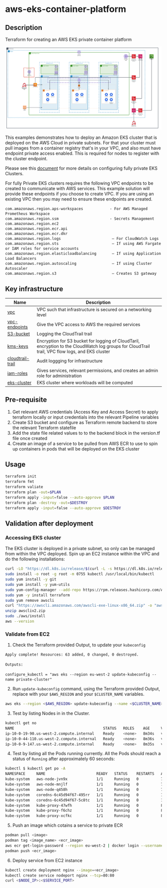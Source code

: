 # aws-eks-container-platform

## Description
Terraform for creating an AWS EKS private container platform

![Container Platform](docs/eks-container-platform.png)

This examples demonstrates how to deploy an Amazon EKS cluster that is deployed on the AWS Cloud in private subnets. For that your cluster must pull images from a container registry that's in your VPC, and also must have endpoint private access enabled. This is required for nodes to register with the cluster endpoint.

Please see this [document](https://docs.aws.amazon.com/eks/latest/userguide/private-clusters.html) for more details on configuring fully private EKS Clusters.

For fully Private EKS clusters requires the following VPC endpoints to be created to communicate with AWS services. This example solution will provide these endpoints if you choose to create VPC. If you are using an existing VPC then you may need to ensure these endpoints are created.

    com.amazonaws.region.aps-workspaces            - For AWS Managed Prometheus Workspace
    com.amazonaws.region.ssm                       - Secrets Management
    com.amazonaws.region.ec2
    com.amazonaws.region.ecr.api
    com.amazonaws.region.ecr.dkr
    com.amazonaws.region.logs                       – For CloudWatch Logs
    com.amazonaws.region.sts                        – If using AWS Fargate or IAM roles for service accounts
    com.amazonaws.region.elasticloadbalancing       – If using Application Load Balancers
    com.amazonaws.region.autoscaling                – If using Cluster Autoscaler
    com.amazonaws.region.s3                         – Creates S3 gateway

## Key infrastructure

| Name | Description |
|------|------|
| [vpc]( https://github.com/terraform-aws-modules/terraform-aws-vpc.git) | VPC such that infrastructure is secured on a networking level |
| [vpc-endpoints](https://github.com/terraform-aws-modules/terraform-aws-vpc.git) | Give the VPC access to AWS the required services  |
| [S3-bucket](https://github.com/terraform-aws-modules/terraform-aws-s3-bucket.git) | Logging the CloudTrail trail |
| [kms-keys](https://github.com/terraform-aws-modules/terraform-aws-kms.git) | Encryption for S3 bucket for logging of CloudTaril, encryption to the CloudWatch log groups for CloudTrail trail, VPC flow logs, and EKS cluster |
| [cloudtrail-trail](https://github.com/cloudposse/terraform-aws-cloudtrail.git) | Audit loggging for infrastructure |
| [iam-roles](https://registry.terraform.io/providers/hashicorp/aws/latest/docs/resources/iam_role) | Gives services, relevant permissions, and creates an admin role for administration |
| [eks-cluster](https://github.com/terraform-aws-modules/terraform-aws-eks.git) | EKS cluster where workloads will be computed |


## Pre-requisite
1. Get relevant AWS credentials (Access Key and Access Secret) to apply terraform locally or input credentials into the relevant Pipeline variables
2. Create S3 bucket and configure as Terraform remote backend to store the relevant Terraform statefile
3. Add the state file related values to to the backend block in the version.tf file once created
4. Create an image of a service to be pulled from AWS ECR to use to spin up containers in pods that will be deployed on the EKS cluster

## Usage
```sh
terraform init
terraform fmt
terraform valiate
terraform plan -out=$PLAN
terraform apply -input=false --auto-approve $PLAN
terraform plan -destroy -out=$DESTROY
terraform apply -input=false --auto-approve $DESTROY
```

## Validation after deployment

### Accessing EKS cluster
The EKS cluster is deployed in a private subnet, so only can be managed from 
within the VPC deployed. Spin up an EC2 instance within the VPC and do the 
following installations:

```sh
curl -LO "https://dl.k8s.io/release/$(curl -L -s https://dl.k8s.io/release/stable.txt)/bin/linux/amd64/kubectl"
sudo install -o root -g root -m 0755 kubectl /usr/local/bin/kubectl
sudo yum install -y git
sudo yum install -y yum-utils
sudo yum-config-manager --add-repo https://rpm.releases.hashicorp.com/AmazonLinux/hashicorp.repo
sudo yum -y install terraform
sudo yum remove awscli
curl "https://awscli.amazonaws.com/awscli-exe-linux-x86_64.zip" -o "awscliv2.zip"
unzip awscliv2.zip
sudo ./aws/install
aws --version
```

### Validate from EC2

1. Check the Terraform provided Output, to update your `kubeconfig`

```hcl
Apply complete! Resources: 63 added, 0 changed, 0 destroyed.

Outputs:

configure_kubectl = "aws eks --region eu-west-2 update-kubeconfig --name private-cluster"
```

2. Run `update-kubeconfig` command, using the Terraform provided Output, replace with your `$AWS_REGION` and your `$CLUSTER_NAME` variables.

```sh
aws eks --region <$AWS_REGION> update-kubeconfig --name <$CLUSTER_NAME>
```

3. Test by listing Nodes in in the Cluster.

```sh
kubectl get no
NAME                                        STATUS   ROLES    AGE     VERSION
ip-10-0-19-90.us-west-2.compute.internal    Ready    <none>   8m34s   v1.26.2-eks-a59e1f0
ip-10-0-44-110.us-west-2.compute.internal   Ready    <none>   8m36s   v1.26.2-eks-a59e1f0
ip-10-0-9-147.us-west-2.compute.internal    Ready    <none>   8m35s   v1.26.2-eks-a59e1f0
```

4. Test by listing all the Pods running currently. All the Pods should reach a status of `Running` after approximately 60 seconds:

```sh
kubectl $ kubectl get po -A
NAMESPACE     NAME                       READY   STATUS    RESTARTS   AGE
kube-system   aws-node-jvn9x             1/1     Running   0          7m42s
kube-system   aws-node-mnjlf             1/1     Running   0          7m45s
kube-system   aws-node-q458h             1/1     Running   0          7m49s
kube-system   coredns-6c45d94f67-495rr   1/1     Running   0          14m
kube-system   coredns-6c45d94f67-5c8tc   1/1     Running   0          14m
kube-system   kube-proxy-47wfh           1/1     Running   0          8m32s
kube-system   kube-proxy-f6chz           1/1     Running   0          8m30s
kube-system   kube-proxy-xcfkc           1/1     Running   0          8m31s
```

5. Push an image which cotains a service to private ECR

```sh
podman pull <image>
podman tag <image_name> <ecr_image>
aws ecr get-login-password --region eu-west-2 | docker login --username AWS --password-stdin <ecr_image>
podman push <ecr_image>
```

6. Deploy service from EC2 instance

```sh
kubectl create deployment nginx --image=<ecr_image>
kubectl create service nodeport nginx --tcp=80:80
curl <$NODE_IP>:<$SERVICE_PORT>
```